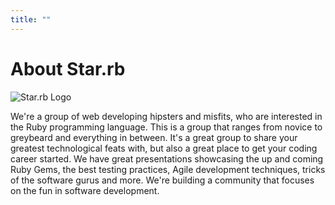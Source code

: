 ```yaml
---
title: ""
---
```


<h1 class="text-center font-title">About Star.rb</h1>

<img src="/img/star-rb-logo.png" alt="Star.rb Logo" class="center-block" />

<div class="text-center" markdown=1>

We're a group of web developing hipsters and misfits, who are interested in the Ruby programming language. 
This is a group that ranges from novice to greybeard and everything in between. It's a great group to share 
your greatest technological feats with, but also a great place to get your coding career started. We have great 
presentations showcasing the up and coming Ruby Gems, the best testing practices, Agile development techniques, 
tricks of the software gurus and more. We're building a community that focuses on the fun in software development.

</div>

